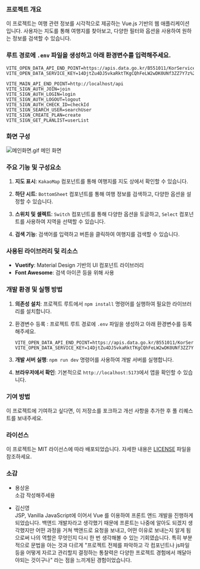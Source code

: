 ### 프로젝트 개요

이 프로젝트는 여행 관련 정보를 시각적으로 제공하는 Vue.js 기반의 웹 애플리케이션입니다. 사용자는 지도를 통해 여행지를 찾아보고, 다양한 필터와 옵션을 사용하여 원하는 정보를 검색할 수 있습니다.

### 루트 경로에 `.env` 파일을 생성하고 아래 환경변수를 입력해주세요.

```
VITE_OPEN_DATA_API_END_POINT=https://apis.data.go.kr/B551011/KorService1/
VITE_OPEN_DATA_SERVICE_KEY=14DjtZu4DJ5vkaRktTKgCQhFeLW2wDK0UNf3ZZ7Y7z%2BUZWd457sU%2F09AEHtcJNvgtiwMRzI8sGC0Mu0MKG82%2Bg%3D%3D

VITE_MAIN_API_END_POINT=http://localhost/api
VITE_SIGN_AUTH_JOIN=join
VITE_SIGN_AUTH_LOGIN=login
VITE_SIGN_AUTH_LOGOUT=logout
VITE_SIGN_AUTH_CHECK_ID=checkId
VITE_SIGN_SEARCH_USER=searchUser
VITE_SIGN_CREATE_PLAN=create
VITE_SIGN_GET_PLANLIST=userList
```

### 화면 구성

![메인화면.gif](public%2Freadme%2F%EB%A9%94%EC%9D%B8%ED%99%94%EB%A9%B4.gif)
메인 화면

### 주요 기능 및 구성요소

1. **지도 표시**: `KakaoMap` 컴포넌트를 통해 여행지를 지도 상에서 확인할 수 있습니다.

2. **하단 시트**: `BottomSheet` 컴포넌트를 통해 여행 정보를 검색하고, 다양한 옵션을 설정할 수 있습니다.

3. **스위치 및 셀렉트**: `Switch` 컴포넌트를 통해 다양한 옵션을 토글하고, `Select` 컴포넌트를 사용하여 지역을 선택할 수 있습니다.

4. **검색 기능**: 검색어를 입력하고 버튼을 클릭하여 여행지를 검색할 수 있습니다.

### 사용된 라이브러리 및 리소스

- **Vuetify**: Material Design 기반의 UI 컴포넌트 라이브러리
- **Font Awesome**: 검색 아이콘 등을 위해 사용

### 개발 환경 및 실행 방법

1. **의존성 설치**: 프로젝트 루트에서 `npm install` 명령어를 실행하여 필요한 라이브러리를 설치합니다.

2. 환경변수 등록 : 프로젝트 루트 경로에 `.env` 파일을 생성하고 아래 환경변수를 등록해주세요.

   ```
   VITE_OPEN_DATA_API_END_POINT=https://apis.data.go.kr/B551011/KorService1/
   VITE_OPEN_DATA_SERVICE_KEY=14DjtZu4DJ5vkaRktTKgCQhFeLW2wDK0UNf3ZZ7Y7z%2BUZWd457sU%2F09AEHtcJNvgtiwMRzI8sGC0Mu0MKG82%2Bg%3D%3D
   ```

3. **개발 서버 실행**: `npm run dev` 명령어를 사용하여 개발 서버를 실행합니다.

4. **브라우저에서 확인**: 기본적으로 `http://localhost:5173`에서 앱을 확인할 수 있습니다.

### 기여 방법

이 프로젝트에 기여하고 싶다면, 이 저장소를 포크하고 개선 사항을 추가한 후 풀 리퀘스트를 보내주세요.

### 라이선스

이 프로젝트는 MIT 라이선스에 따라 배포되었습니다. 자세한 내용은 [LICENSE](./LICENSE) 파일을 참조하세요.

### 소감

- 용상윤  
  소감 작성해주세용

- 김신영  
   JSP, Vanilla JavaScript에 이어서 Vue 를 이용하여 프론트 앤드 개발을 진행하게 되었습니다.
  백앤드 개발자라고 생각했기 때문에 프론트는 나중에 알아도 되겠지 생각했지만 어떤 과정을 거쳐 백앤드로 요청을 보내고,
  어떤 이유로 보내는지 알게 됨으로써 나의 역할은 무엇인지 다시 한 번 생각해볼 수 있는 기회였습니다.
  특히 부분적으로 문법을 아는 것과 다르게 "프로젝트 전체를 파악하고 각 컴포넌트나 js파일 등을 어떻게 자르고 관리할지 결정하는 통찰력은 다양한 프로젝트 경험에서 깨달아야되는 것이구나"
  라는 점을 느끼게된 경험이었습니다.
